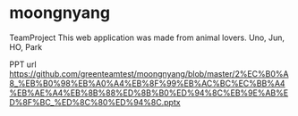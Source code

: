 # moongnyang
TeamProject
This web application was made from animal lovers. 
Uno, Jun, HO, Park

PPT url
https://github.com/greenteamtest/moongnyang/blob/master/2%EC%B0%A8_%EB%B0%98%EB%A0%A4%EB%8F%99%EB%AC%BC%EC%BB%A4%EB%AE%A4%EB%8B%88%ED%8B%B0%ED%94%8C%EB%9E%AB%ED%8F%BC_%ED%8C%80%ED%94%8C.pptx
